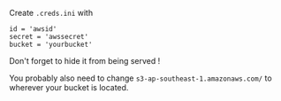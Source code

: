 Create `.creds.ini` with

	id = 'awsid'
	secret = 'awssecret'
	bucket = 'yourbucket'

Don't forget to hide it from being served !

You probably also need to change `s3-ap-southeast-1.amazonaws.com/` to wherever your bucket is located.
